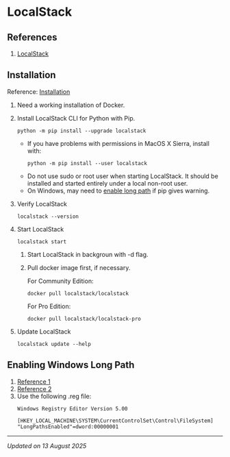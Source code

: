 # LocalStack

## References

1. [LocalStack](https://www.localstack.cloud)

## Installation

Reference: [Installation](https://docs.localstack.cloud/aws/getting-started/installation)

1. Need a working installation of Docker.
1. Install LocalStack CLI for Python with Pip.

    ```
    python -m pip install --upgrade localstack
    ```
    - If you have problems with permissions in MacOS X Sierra, install with:
        ```
        python -m pip install --user localstack
        ```
    - Do not use sudo or root user when starting LocalStack. It should be installed and started entirely under a local non-root user.
    - On Windows, may need to [enable long path](#enabling-windows-long-path) if pip gives warning.
1. Verify LocalStack
    ```
    localstack --version
    ```
1. Start LocalStack
    ```
    localstack start
    ```
    1. Start LocalStack in backgroun with -d flag.
    1. Pull docker image first, if necessary.

        For Community Edition:
        ```
        docker pull localstack/localstack
        ```

        For Pro Edition:
        ```
        docker pull localstack/localstack-pro
        ```
1. Update LocalStack
    ```
    localstack update --help
    ```

## Enabling Windows Long Path

1. [Reference 1](https://pip.pypa.io/warnings/enable-long-paths)
1. [Reference 2](https://learn.microsoft.com/en-us/windows/win32/fileio/maximum-file-path-limitation?tabs=registry#enable-long-paths-in-windows-10-version-1607-and-later)
1. Use the following .reg file:
    ```
    Windows Registry Editor Version 5.00

    [HKEY_LOCAL_MACHINE\SYSTEM\CurrentControlSet\Control\FileSystem]
    "LongPathsEnabled"=dword:00000001
    ```

***
*Updated on 13 August 2025*
